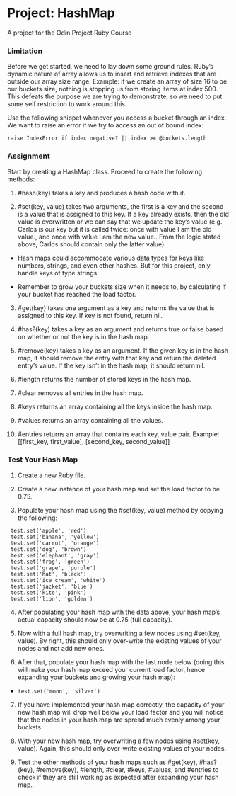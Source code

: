 # Project: HashMap
A project for the Odin Project Ruby Course

### Limitation

Before we get started, we need to lay down some ground rules. Ruby’s dynamic nature of array allows us to insert and retrieve indexes that are outside our array size range. Example: if we create an array of size 16 to be our buckets size, nothing is stopping us from storing items at index 500. This defeats the purpose we are trying to demonstrate, so we need to put some self restriction to work around this.

Use the following snippet whenever you access a bucket through an index. We want to raise an error if we try to access an out of bound index:

`raise IndexError if index.negative? || index >= @buckets.length`

### Assignment

Start by creating a HashMap class. Proceed to create the following methods:

1. #hash(key) takes a key and produces a hash code with it.

2. #set(key, value) takes two arguments, the first is a key and the second is a value that is assigned to this key. If a key already exists, then the old value is overwritten or we can say that we update the key’s value (e.g. Carlos is our key but it is called twice: once with value I am the old value., and once with value I am the new value.. From the logic stated above, Carlos should contain only the latter value).

- Hash maps could accommodate various data types for keys like numbers, strings, and even other hashes. But for this project, only handle keys of type strings.

- Remember to grow your buckets size when it needs to, by calculating if your bucket has reached the load factor. 

3. #get(key) takes one argument as a key and returns the value that is assigned to this key. If key is not found, return nil.

4. #has?(key) takes a key as an argument and returns true or false based on whether or not the key is in the hash map.

5. #remove(key) takes a key as an argument. If the given key is in the hash map, it should remove the entry with that key and return the deleted entry’s value. If the key isn’t in the hash map, it should return nil.

6. #length returns the number of stored keys in the hash map.

7. #clear removes all entries in the hash map.

8. #keys returns an array containing all the keys inside the hash map.

9. #values returns an array containing all the values.

10. #entries returns an array that contains each key, value pair. Example: [[first_key, first_value], [second_key, second_value]]

### Test Your Hash Map

1. Create a new Ruby file.

2. Create a new instance of your hash map and set the load factor to be 0.75.

3. Populate your hash map using the #set(key, value) method by copying the following:

```
 test.set('apple', 'red')
 test.set('banana', 'yellow')
 test.set('carrot', 'orange')
 test.set('dog', 'brown')
 test.set('elephant', 'gray')
 test.set('frog', 'green')
 test.set('grape', 'purple')
 test.set('hat', 'black')
 test.set('ice cream', 'white')
 test.set('jacket', 'blue')
 test.set('kite', 'pink')
 test.set('lion', 'golden')
```
4. After populating your hash map with the data above, your hash map’s actual capacity should now be at 0.75 (full capacity).

5. Now with a full hash map, try overwriting a few nodes using #set(key, value). By right, this should only over-write the existing values of your nodes and not add new ones.

6. After that, populate your hash map with the last node below (doing this will make your hash map exceed your current load factor, hence expanding your buckets and growing your hash map):

- `test.set('moon', 'silver')`

7. If you have implemented your hash map correctly, the capacity of your new hash map will drop well below your load factor and you will notice that the nodes in your hash map are spread much evenly among your buckets.

8. With your new hash map, try overwriting a few nodes using #set(key, value). Again, this should only over-write existing values of your nodes.

9. Test the other methods of your hash maps such as #get(key), #has?(key), #remove(key), #length, #clear, #keys, #values, and #entries to check if they are still working as expected after expanding your hash map.